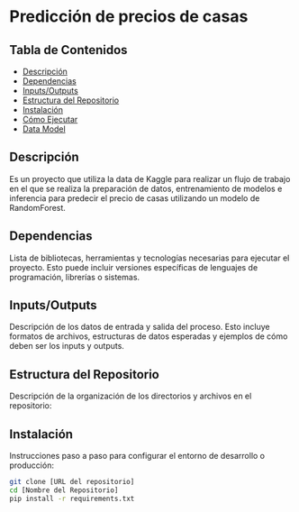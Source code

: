 # Predicción de precios de casas

## Tabla de Contenidos
- [Descripción](#descripción)
- [Dependencias](#dependencias)
- [Inputs/Outputs](#inputsoutputs)
- [Estructura del Repositorio](#estructura-del-repositorio)
- [Instalación](#instalación)
- [Cómo Ejecutar](#cómo-ejecutar)
- [Data Model](#data-model)

## Descripción
Es un proyecto que utiliza la data de Kaggle para realizar un flujo de trabajo en el que se realiza la preparación de datos, entrenamiento de modelos e inferencia para predecir el precio de casas utilizando un modelo de RandomForest.

## Dependencias
Lista de bibliotecas, herramientas y tecnologías necesarias para ejecutar el proyecto. Esto puede incluir versiones específicas de lenguajes de programación, librerías o sistemas.

## Inputs/Outputs
Descripción de los datos de entrada y salida del proceso. Esto incluye formatos de archivos, estructuras de datos esperadas y ejemplos de cómo deben ser los inputs y outputs.

## Estructura del Repositorio
Descripción de la organización de los directorios y archivos en el repositorio:

## Instalación
Instrucciones paso a paso para configurar el entorno de desarrollo o producción:
```bash
git clone [URL del repositorio]
cd [Nombre del Repositorio]
pip install -r requirements.txt


